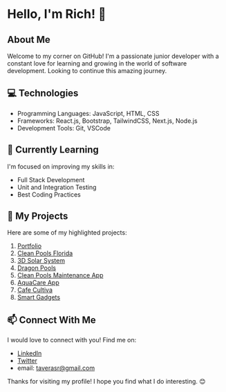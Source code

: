 
# Hello, I'm Rich! 👋

## About Me

Welcome to my corner on GitHub! I'm a passionate junior developer with a constant love for learning and growing in the world of software development. Looking to continue this amazing journey.

## 💻 Technologies

- Programming Languages: JavaScript, HTML, CSS
- Frameworks: React.js, Bootstrap, TailwindCSS, Next.js, Node.js
- Development Tools: Git, VSCode

## 🌱 Currently Learning

I'm focused on improving my skills in:

- Full Stack Development
- Unit and Integration Testing
- Best Coding Practices

## 🚀 My Projects

Here are some of my highlighted projects:

1. [Portfolio](my-portfolio-phi-beige-26.vercel.app)
2. [Clean Pools Florida](https://clean-pools-florida.vercel.app/)
3. [3D Solar System](https://3-d-solar-system-virid.vercel.app)
4. [Dragon Pools](https://dragonpools.vercel.app/)
5. [Clean Pools Maintenance App](https://rich-taveras.github.io/cleanpoolsapp)
6. [AquaCare App](https://aqua-care-app.vercel.app/)
7. [Cafe Cultiva](https://cafe-cultiva.vercel.app/)
8. [Smart Gadgets](https://smart-gadgets.vercel.app/)


## 📫 Connect With Me

I would love to connect with you! Find me on:

- [LinkedIn](https://www.linkedin.com/in/richard-taveras-988842174/)
- [Twitter](http://twitter.com/taverasr)
- email: taverasr@gmail.com

Thanks for visiting my profile! I hope you find what I do interesting. 😊
